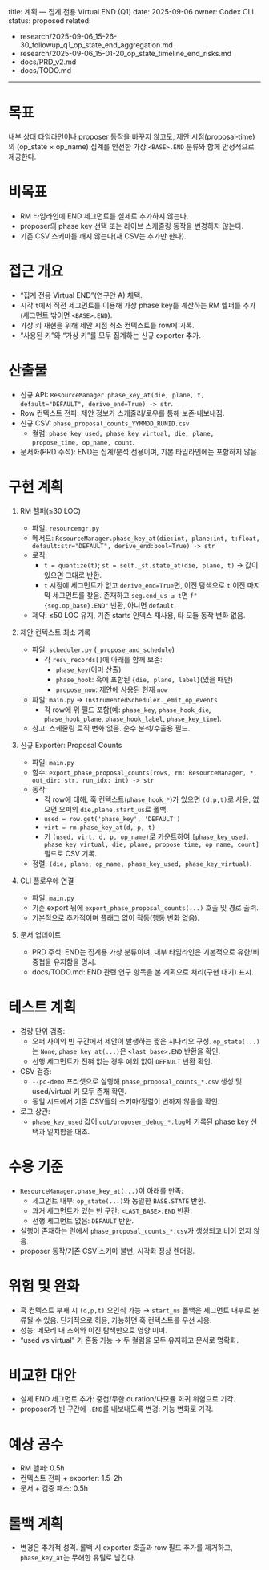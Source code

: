 title: 계획 — 집계 전용 Virtual END (Q1)
date: 2025-09-06
owner: Codex CLI
status: proposed
related:
  - research/2025-09-06_15-26-30_followup_q1_op_state_end_aggregation.md
  - research/2025-09-06_15-01-20_op_state_timeline_end_risks.md
  - docs/PRD_v2.md
  - docs/TODO.md
---

# 목표
내부 상태 타임라인이나 proposer 동작을 바꾸지 않고도, 제안 시점(proposal‑time)의 (op_state × op_name) 집계를 안전한 가상 `<BASE>.END` 분류와 함께 안정적으로 제공한다.

# 비목표
- RM 타임라인에 END 세그먼트를 실제로 추가하지 않는다.
- proposer의 phase key 선택 또는 라이브 스케줄링 동작을 변경하지 않는다.
- 기존 CSV 스키마를 깨지 않는다(새 CSV는 추가만 한다).

# 접근 개요
- “집계 전용 Virtual END”(연구안 A) 채택.
- 시각 `t`에서 직전 세그먼트를 이용해 가상 phase key를 계산하는 RM 헬퍼를 추가(세그먼트 밖이면 `<BASE>.END`).
- 가상 키 재현을 위해 제안 시점 최소 컨텍스트를 row에 기록.
- “사용된 키”와 “가상 키”를 모두 집계하는 신규 exporter 추가.

# 산출물
- 신규 API: `ResourceManager.phase_key_at(die, plane, t, default="DEFAULT", derive_end=True) -> str`.
- Row 컨텍스트 전파: 제안 정보가 스케줄러/로우를 통해 보존·내보내짐.
- 신규 CSV: `phase_proposal_counts_YYMMDD_RUNID.csv`
  - 컬럼: `phase_key_used, phase_key_virtual, die, plane, propose_time, op_name, count`.
- 문서화(PRD 주석): END는 집계/분석 전용이며, 기본 타임라인에는 포함하지 않음.

# 구현 계획
1) RM 헬퍼(≤30 LOC)
   - 파일: `resourcemgr.py`
   - 메서드: `ResourceManager.phase_key_at(die:int, plane:int, t:float, default:str="DEFAULT", derive_end:bool=True) -> str`
   - 로직:
     - `t = quantize(t)`; `st = self._st.state_at(die, plane, t)` → 값이 있으면 그대로 반환.
     - `t` 시점에 세그먼트가 없고 `derive_end=True`면, 이진 탐색으로 `t` 이전 마지막 세그먼트를 찾음. 존재하고 `seg.end_us ≤ t`면 `f"{seg.op_base}.END"` 반환, 아니면 `default`.
   - 제약: ≤50 LOC 유지, 기존 starts 인덱스 재사용, 타 모듈 동작 변화 없음.

2) 제안 컨텍스트 최소 기록
   - 파일: `scheduler.py` (`_propose_and_schedule`)
     - 각 `resv_records[]`에 아래를 함께 보존:
       - `phase_key`(이미 산출)
       - `phase_hook`: 훅에 포함된 `{die, plane, label}`(있을 때만)
       - `propose_now`: 제안에 사용된 현재 `now`
   - 파일: `main.py` → `InstrumentedScheduler._emit_op_events`
     - 각 row에 위 필드 포함(예: `phase_key`, `phase_hook_die`, `phase_hook_plane`, `phase_hook_label`, `phase_key_time`).
   - 참고: 스케줄링 로직 변화 없음. 순수 분석/수출용 필드.

3) 신규 Exporter: Proposal Counts
   - 파일: `main.py`
   - 함수: `export_phase_proposal_counts(rows, rm: ResourceManager, *, out_dir: str, run_idx: int) -> str`
   - 동작:
     - 각 row에 대해, 훅 컨텍스트(`phase_hook_*`)가 있으면 `(d,p,t)`로 사용, 없으면 오퍼의 `die,plane,start_us`로 폴백.
     - `used = row.get('phase_key', 'DEFAULT')`
     - `virt = rm.phase_key_at(d, p, t)`
     - 키 `(used, virt, d, p, op_name)`로 카운트하여 `[phase_key_used, phase_key_virtual, die, plane, propose_time, op_name, count]` 필드로 CSV 기록.
   - 정렬: `(die, plane, op_name, phase_key_used, phase_key_virtual)`.

4) CLI 플로우에 연결
   - 파일: `main.py`
   - 기존 export 뒤에 `export_phase_proposal_counts(...)` 호출 및 경로 출력.
   - 기본적으로 추가적이며 플래그 없이 작동(행동 변화 없음).

5) 문서 업데이트
   - PRD 주석: END는 집계용 가상 분류이며, 내부 타임라인은 기본적으로 유한/비중첩을 유지함을 명시.
   - docs/TODO.md: END 관련 연구 항목을 본 계획으로 처리(구현 대기) 표시.

# 테스트 계획
- 경량 단위 검증:
  - 오퍼 사이의 빈 구간에서 제안이 발생하는 짧은 시나리오 구성. `op_state(...)`는 `None`, `phase_key_at(...)`은 `<last_base>.END` 반환을 확인.
  - 선행 세그먼트가 전혀 없는 경우 예외 없이 `DEFAULT` 반환 확인.
- CSV 검증:
  - `--pc-demo` 프리셋으로 실행해 `phase_proposal_counts_*.csv` 생성 및 used/virtual 키 모두 존재 확인.
  - 동일 시드에서 기존 CSV들의 스키마/정렬이 변하지 않음을 확인.
- 로그 상관:
  - `phase_key_used` 값이 `out/proposer_debug_*.log`에 기록된 phase key 선택과 일치함을 대조.

# 수용 기준
- `ResourceManager.phase_key_at(...)`이 아래를 만족:
  - 세그먼트 내부: `op_state(...)`와 동일한 `BASE.STATE` 반환.
  - 과거 세그먼트가 있는 빈 구간: `<LAST_BASE>.END` 반환.
  - 선행 세그먼트 없음: `DEFAULT` 반환.
- 실행이 존재하는 런에서 `phase_proposal_counts_*.csv`가 생성되고 비어 있지 않음.
- proposer 동작/기존 CSV 스키마 불변, 시각화 정상 렌더링.

# 위험 및 완화
- 훅 컨텍스트 부재 시 `(d,p,t)` 오인식 가능 → `start_us` 폴백은 세그먼트 내부로 분류될 수 있음. 단기적으로 허용, 가능하면 훅 컨텍스트를 우선 사용.
- 성능: 메모리 내 조회와 이진 탐색만으로 영향 미미.
- “used vs virtual” 키 혼동 가능 → 두 컬럼을 모두 유지하고 문서로 명확화.

# 비교한 대안
- 실제 END 세그먼트 추가: 중첩/무한 duration/다모듈 회귀 위험으로 기각.
- proposer가 빈 구간에 `.END`를 내보내도록 변경: 기능 변화로 기각.

# 예상 공수
- RM 헬퍼: 0.5h
- 컨텍스트 전파 + exporter: 1.5–2h
- 문서 + 검증 패스: 0.5h

# 롤백 계획
- 변경은 추가적 성격. 롤백 시 exporter 호출과 row 필드 추가를 제거하고, `phase_key_at`는 무해한 유틸로 남긴다.
